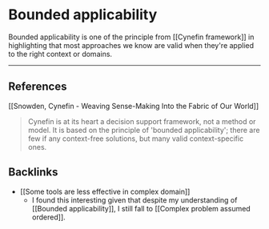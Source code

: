# Bounded applicability
Bounded applicability is one of the principle from [[Cynefin framework]] in highlighting that most approaches we know are valid when they're applied to the right context or domains.

---
## References
[[Snowden, Cynefin - Weaving Sense-Making Into the Fabric of Our World]]
> Cynefin is at its heart a decision support framework, not a method or model. It is based on the principle of 'bounded applicability'; there are few if any context-free solutions, but many valid context-specific ones.

## Backlinks
* [[Some tools are less effective in complex domain]]
	* I found this interesting given that despite my understanding of [[Bounded applicability]], I still fall to [[Complex problem assumed ordered]].

<!-- #evergreen -->

<!-- {BearID:8E65E42A-4E8F-4796-9AF0-29EC95280321} -->
